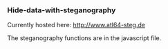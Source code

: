 ### Hide-data-with-steganography


Currently hosted here: http://www.atl64-steg.de

The steganography functions are in the javascript file.



